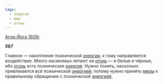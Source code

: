 ```yaml
---
tags:
  - энергия
  - мер
  - огонь
---
```

[Агни-Йога 1929г](https://127.0.0.1:4002/agni/1929)

___567___

Главное — накопление психической [энергии](../../../tags/#[энергия](../../../tags/#энергия)), к тому направляется воздействие. Много насекомых летают на [огонь](../../../tags/#огонь) — и белые и чёрные, ибо [огонь](../../../tags/#огонь) есть психическая [энергия](../../../tags/#энергия). Нужно понять, насколько привлекается всё психической [энергией](../../../tags/#энергия); потому нужно принять [меры](../../../tags/#мер) к правильному обращению с психической [энергией](../../../tags/#энергия).